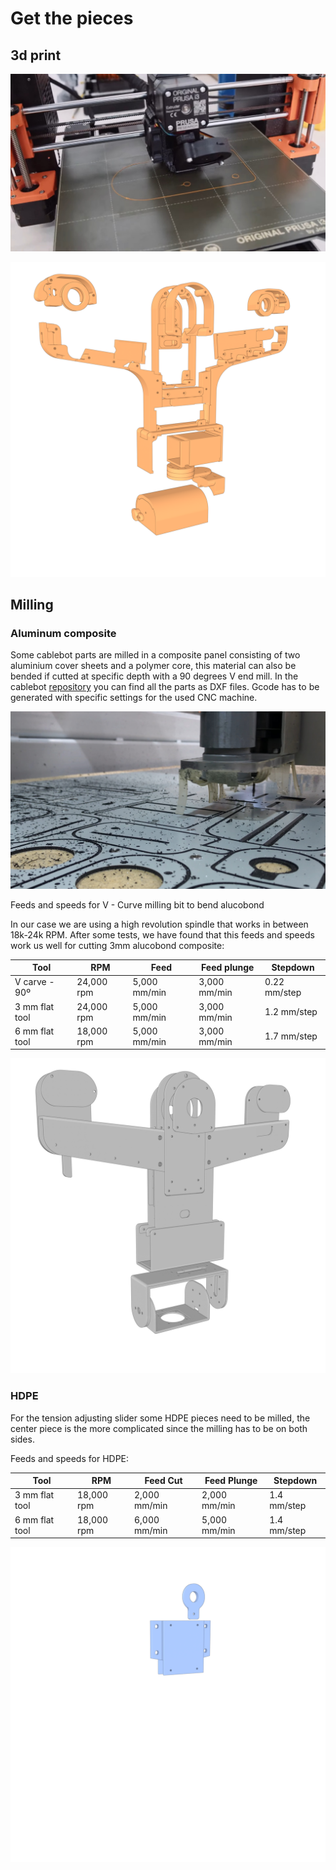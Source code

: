 # Get the pieces

## 3d print

![](/assets/images/farmersDashboard/printing.jpg)

![](/assets/images/farmersDashboard/printed_line_orange.png)

## Milling

### Aluminum composite

Some cablebot parts are milled in a composite panel consisting of two aluminium cover sheets and a polymer core, this material can also be bended if cutted at specific depth with a 90 degrees V end mill. In the cablebot [repository](https://github.com/romi/romi-cablebot/tree/main/Hardware/Milled-Alucobond) you can find all the parts as DXF files. Gcode has to be generated with specific settings for the used CNC machine.

![](/assets/images/farmersDashboard/milling_.jpg)

Feeds and speeds for V - Curve milling bit to bend alucobond

In our case we are using a high revolution spindle that works in between 18k-24k RPM. After some tests, we have found that this feeds and speeds work us well for cutting 3mm alucobond composite:

| Tool 			 | RPM        | Feed         | Feed plunge   | Stepdown     |
| ---------------| ---------- | ------------ | ------------- | ------------ |
| V carve - 90º  | 24,000 rpm | 5,000 mm/min | 3,000 mm/min  | 0.22 mm/step |
| 3 mm flat tool | 24,000 rpm | 5,000 mm/min | 3,000 mm/min  | 1.2 mm/step  |
| 6 mm flat tool | 18,000 rpm | 5,000 mm/min | 3,000 mm/min  | 1.7 mm/step  |

![](/assets/images/farmersDashboard/alucobond_line_grey.png)


### HDPE

For the tension adjusting slider some HDPE pieces need to be milled, the center piece is the more complicated since the milling has to be on both sides.

Feeds and speeds for HDPE:

| Tool           | RPM        | Feed Cut     | Feed Plunge  | Stepdown    |
| -------------- | ---------- | ------------ | ------------ | ----------- |
| 3 mm flat tool | 18,000 rpm | 2,000 mm/min | 2,000 mm/min | 1.4 mm/step |
| 6 mm flat tool | 18,000 rpm | 6,000 mm/min | 5,000 mm/min | 1.4 mm/step |

![](/assets/images/farmersDashboard/HDPE_line_blue.png)

